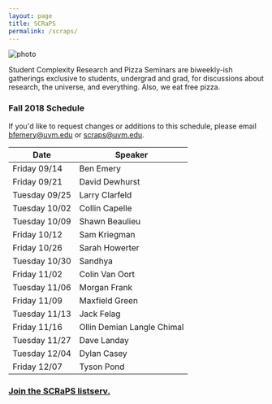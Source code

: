 ```yaml
---
layout: page
title: SCRaPS
permalink: /scraps/
---
```


![photo](https://pbs.twimg.com/profile_banners/1931116441/1503791348/1500x500)

Student Complexity Research and Pizza Seminars are biweekly-ish gatherings exclusive to students, undergrad and grad, for discussions about research, the universe, and everything. Also, we eat free pizza. 

### Fall 2018 Schedule

If you'd like to request changes or additions to this schedule, please email bfemery@uvm.edu or scraps@uvm.edu.


| Date |  Speaker        |
| ---- | --------------- |
| Friday 09/14 | Ben Emery      |
| Friday 09/21 | David Dewhurst |
| Tuesday 09/25 | Larry Clarfeld |
| Tuesday 10/02 | Collin Capelle |
| Tuesday 10/09 | Shawn Beaulieu |
| Friday 10/12 | Sam Kriegman |
| Friday 10/26 | Sarah Howerter | 
| Tuesday 10/30 | Sandhya |
| Friday 11/02 | Colin Van Oort |
| Tuesday 11/06 | Morgan Frank |
| Friday 11/09 | Maxfield Green |
| Tuesday 11/13 | Jack Felag |
| Friday 11/16 | Ollin Demian Langle Chimal | 
| Tuesday 11/27 | Dave Landay |
| Tuesday 12/04 | Dylan Casey |
| Friday 12/07 | Tyson Pond | 


### [Join the SCRaPS listserv.](https://list.uvm.edu/cgi-bin/wa?SUBED1=SCRAPS)
